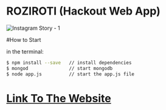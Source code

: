 # ROZIROTI (Hackout Web App)

![Instagram Story - 1](https://user-images.githubusercontent.com/68319172/98442434-a37aa900-212a-11eb-9388-e99642b2a194.png)

#How to Start

in the terminal:

```bash
$ npm install --save   // install dependencies
$ mongod               // start mongodb
$ node app.js          // start the app.js file
```

# [Link To The Website](https://roziroti.herokuapp.com/)
